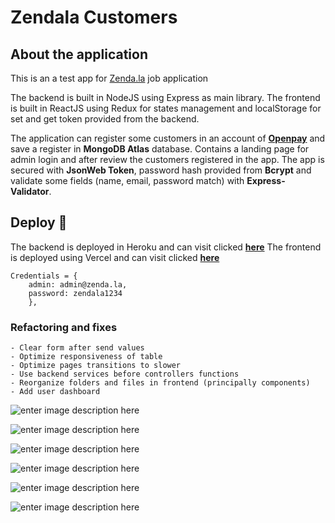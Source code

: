 # Zendala Customers

## About the application
This is an a test app for [Zenda.la](https://zenda.la) job application

The backend is built in NodeJS using Express as main library. The frontend is built in ReactJS using Redux for states management and localStorage for set and get token provided from the backend.

The application can register some customers in an account of **[Openpay](https://openpay.mx)** and save a register in **MongoDB Atlas** database.
Contains a landing page for admin login and after review the customers registered in the app.
The app is secured with **JsonWeb Token**, password hash provided from **Bcrypt** and validate some fields (name, email, password match) with **Express-Validator**.


## Deploy 🚀

The backend is deployed in Heroku and can visit clicked **[here](http://zendala.herokuapp.com/)**
The frontend is deployed using Vercel and can visit clicked **[here](https://zendala.vercel.app)**

```
Credentials = {
	admin: admin@zenda.la,
	password: zendala1234
	},
```

### Refactoring and fixes
```
- Clear form after send values
- Optimize responsiveness of table
- Optimize pages transitions to slower
- Use backend services before controllers functions
- Reorganize folders and files in frontend (principally components)
- Add user dashboard

```


![enter image description here](https://lh3.googleusercontent.com/1zhgy1Qns4lFTmrnvwNzrcsJkFKQLfguXbW39QPSy3r-mvHI4gs6OZ3Q5k9COMyHb2CTvyUmF7Ka3mWZ9-GwJ13S3zX4O5NYSfXdJxvZ2BuNZ0DdkNVu6FwRcuykaKDIpqMz2Vqhk6CAeDmjrteVIMjPJA3aloLewfZzBuJfnAVLoJqkPKQebBNnvkGcGXK6w6BHgrYcmWn-F5EppSE5BJbES5lpG_PJTRRZri0cC8h0iB-1da5U0u5cqL86c9jXAo__2I4xZepAoaYMfsXC4C_cVGskJBnoWNTdOnKgouleh-0CKsg6YUWYJ-OFXSOzZ22VG4SFKGMCUL1MemB6NnQ8Gm9q1hxzd-tHlmZaM3k2fXKRm1yXytw3xP1Lm3iQnENprYwYUqpXHCs9WbAjN_vTDvboSgZkDLNJE7W81Ae-_FprS3bEmB0-hmrec9_2qaN5g_8lHLG7BuTaFqQ6lzxKN-CeB0FONEQCFw6yB7xpOz5V-0PZEDvvdTVchhktjBfYOhOrGAA2pfUuazjunIirH3xdeBzsgYE3UDskSm_7uqzoKIS0tV5Jq3zJUOXSHs_EXjROvBSz5Fc74NeW6lfT0Iwvz_67ubc-LpLclR5czlBZR5CafRFsukeTPoGvJaJEgpiZADyXim7zTyMRq42oqaAde3mhsAti5ovEVJpg0fL5ys45bVziqabu3nLtRkiCSObqnmM8IgRSVbH-ZkUE=w1197-h748-no?authuser=1)

![enter image description here](https://lh3.googleusercontent.com/BVVgLWb0_XVOvO7fAhPfsAhOXU-WiFY7dgkoRCTNSW1vsdPzzybX9XdE74wL9DwrhMrAdlykNG1_FoG9GivayQQYoCk1ORiwMpsXWtVzGyZBMHH6wkrbanAJCMKoiR__EicWgMq32lisaGVrMwbs8REtJ2NDQmiDtry5bVQeOTHZ48Ig5kr-yzOnLXWvTrcFBvROE131M94WTymy1D8sIQKcTAnovTGWVE3lECA204StDl3YIyc-rIdf9igt6Vw9yfut86O4H_JcXBGvrQ_EXWgSMW29QEPjQJs6-3UNJGMQcHuR7JIqE1jvFml-YX46sJ84HlPvUrzYKpruyYPTLTtXFdZ280rEhhHXcMod38XHQw4-N2Uz8-3xAan96QXpgzL_wW_931a0WPrKTbOyPwBxktAcTLrUdPF_tEu1CuZBBbGkmsqkyg9zZFHoy1v9VjAkY0Cs6f9Dm4gTWyImBPqMT4ZQl3yiMmB4Xe-wmL7o4QW_mJW7u7aAoStXnUvyafHSwGbU7opfe2Pbx-6LKKTke0PULuvU6IKHZuzzWBwMW4FHh3w_I91Z_Oc5J2w_SAxoJXrmIBGmDLvYA18K_ajjGU8ScTyknZLJc_Y-JmID14B7mtEP9ZrcHMPlxCXoG7hTJQ8-d-cIUr9A8YuLekBSmLTDCjsHdn1_Rko8GEBnjoPqp-YmfwBJWfKqmAXFVEhUC_hCPiEzWFd7EzllOfYv=w1197-h748-no?authuser=1)

![enter image description here](https://lh3.googleusercontent.com/KaR-HecQ-9Y8hLeSso-eT8biKIdo5mkwcrvXGTI_R6JJ58pL8JqAChZp0hS-dx6kz8h1E0Fh5HPYfvJJUZX5oHyr4ohZwOkEmRdxEViGDoaJWhWX8sbGM75RL386NE2sicVzOoWo9lY7zafv9SgdIi5PYUVFImR-O7PJWXkH3Inzifl_SO-9JPLeQVbLveyK0iqrRr6IWKPr82cgD4TSN2E7poDelLmczv2XULF8DUj3535o8be-jOFjgYcRnf-_16Rpo5hEnbNe55zVoDuVKKdRu8Cqkr_07xKqLjuKWlDIOOfSulJDmqCf19tksIJrFttNTztvFLZsSrG5i8yqY25myPr4W4N8DLTFFl-bZQlpNlhV9FWFXS37xGeq1umTRmCVthxGWWl3yWOf4N-9d6GgRfsnYQg-BZe47LSJFIikXvchWSK_iv_dmQNSVHlIU1-VPS92UBxtElcSjxKXyg9XdFmfc30aYnOrnRp66JYvnlwOmZPsbal6DwlXmVUseiazglvFTM7V6x210Xk0ehyoQz6jne2WWENeRIWqgX-29-mjSHw8VbxDxE84BDKVBw3Ps_Uxget1H_QFZytrEm-VbZwYq2KVJ0N8THtOAxTfMV6W-2DGUmT3MO5jE-AqkXdSE_RuAMHodyTeIaczd9NkiWU2RXmcfF_lOofl6vqdCfesvjT5H_osimgO0ZXpf98ihrEwn5HGsj-nQM4K0iGs=w1197-h748-no?authuser=1)

![enter image description here](https://lh3.googleusercontent.com/ztnyyA8YD5OBeoGbhOnZ3h6NcXVji59Jzu08-o90Wkpuh4hJ9u8OGsfg2yd0vK1ATSztYuonIqDk7ILc_aNNcbvbr__DMKKFadzNeMNzDwQefOfx8GVulkSY577Ft0IwX2bgfVdQtV3fVAbfHTiFQnhUOsySw-vevisXzzOxmIugK4WhZFdXh05FKcwwLFixvu-EUpd4IM-IOFztKM-3iTPBp2AN2068UHsq9LsXRoO4hoz33lpA_6slsC1s1Q7yj2grtl6X7mlXLOp96M_kQCp8v_SKWWLbbHZ8DdsZd1F7lBho76F_VZd2koAFw4VrD1byxT4NIO8fCYAoxvS5uJJ3CN9T4GpXeS-zG6Q1R8IJpOgCj4Hh6O6mKXOUC9Txp7jcoIhTJ9yQ8pQKjVrnGBvqeFpYXphAL45l6-GcyE_96BuxVAXVQa1n0xPzYHwjXukXJF05-vIcz7_3-kWQZHRs3onws2AzUVnAKCUANlReD9Mr3FxFxcNf1feYfw_Chf7T9W9ij4vB1QRA5cE_Uisn59uqS48XdYbwHhqv2HqlebSM1XaFBcht0AbyYYvZ4DroL-cIVvlkqUi32cQc6lCqlLiKJb4IagGiTgS2EEkmUVLtxlEbVnC3uED8xDKR187I8_pdD5x0iS-JHr8Pod1rcJhwqKL16D3o4ZsdxSDM5QHWfzxan2hfvJQebzYDGBa-7LVyn-hhopD9rhf4r9sT=w1167-h748-no?authuser=1)

![enter image description here](https://lh3.googleusercontent.com/85B0t_cJ0G3x6gQNlp_YHwGuM67lEB85wxw9A7pRScqbUx4yEBoJDLEdMfZ5pJppuiLaHLn-kV0nfNKkkW6ifZY_VJUDYUkxsllDUzV77qTdVPlJdqZQtt2pLeW8X6uyRNDv823elHURQtiv7p-_JbA5A-3YH5BL5Ac7sON8v-qRw5mYZTg250JCCzgkdc83B9-Sui480xRrBgB4kDXvC4TqVHo57eaQB9XUKdTFRoBTJyt32mXIhqMfZ32iN2I2FX7lcYno_PoT1a98s0G-WClbix6Fbh8wXq0eJaZ8mqQcFMsuSgmXti0bWoIUwQQOIiTxaIwLMqLBYCectamvn0BijUbPDSaOI_Eg0ToRQqZwvM_xw1tLvqTuVjh_BiweZuozw96XfJmvy5Uhbac7vZDqAzrb3jbadubfixGCVB6ieGT9IZTtuH3hI1TEBHJQ806Pu57HmfbXnEfGlfh_zDMssEvpeAkRA4xSUnCojgce37W4BMAN5ImJSTzwIcWtx2JNRTcZbIO4rUt4qe0XMKvjlXRepzdlnJfQJSt85jvWlyTeUixcXaW8glB4uNCkb2FwW9F_awlKmjJBZzReB9PHWne2lgH_CA4uwIOsoSrEZ8YuDU2oM_pua1chrnniqxOzjFfFD9IOj2BTqbV_eUDrjXah_zyYCYTPdOIFkDqLHrmgrqFW_NyHAhtrxNBgBoPD7xpChv0Uxo0xuL9fzn69=w1218-h369-no?authuser=1)

![enter image description here](https://lh3.googleusercontent.com/DxODwpNEbFmmGVdOxXYsc-ZnxEm-697oJWzz91FD39flVo0VT_6h3TDvVJQsXb5rlosNK1QJQ4j_1qMGuT4pUzZZZRFBjcfGusIehAB2jMyrc6moiOLqQdoXmbipTr2w0lLNU_2OxctckJkUPo3IAoBtHiNU6zk788oEQdXG1I1fjpvamR6Z4ZSWsGdOhKlZgXbnH15pSaMCh03Y08ZOviSPnGePeoCpUt8xwBhGu419ZYNUcjakRLOihmqjrXHQrBwtR6SW1cwJXz9Hm2_REl3hiWIzMAz2N04bOPNlDKSj8ip1cd3q46d9oxKhToMZtGWNvmkzG2adHWOTe2Rrtl_6L2ScMseTm-jSk69HrtjUitLzSpQIgaDn9FT9TBYt92l9pIihF7xBjqnflTeJ_b5GJjNz3v4Js7L9QaZO8bSPkCbHzw1qzp0wmAMmPhSfyISXh7HAbYvjzoLwePcHjcTSA8mKXXi5cDgfMgmdrchLxrN751yKEi0v0UTM7LSF7xWUWNE9rJRKpKIWf9c2FPLHFYwySG_zhik4BJToFw5kCRQ1QdrJGGe_qyEUJKPnxytlXGuFrRvO8mUo4Fe53Hhxg-UlPThcyR3bVLQHu5ltMoIbXp38sSu8y1bcr_0zXSLjOb4rde9k8uV3DYtRvdDhPRjlCAn6INxubLSaGZmAlUZk04qS83iNU5O83tji4xwKSZilSkIV2B59goq0umNx=w1221-h390-no?authuser=1)
